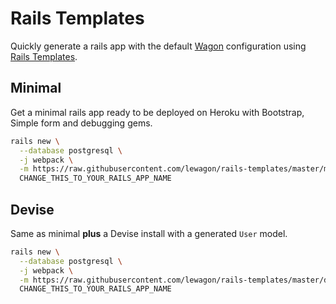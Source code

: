 # Rails Templates

Quickly generate a rails app with the default [Wagon](https://www.lewagon.com) configuration
using [Rails Templates](http://guides.rubyonrails.org/rails_application_templates.html).


## Minimal

Get a minimal rails app ready to be deployed on Heroku with Bootstrap, Simple form and debugging gems.

```bash
rails new \
  --database postgresql \
  -j webpack \
  -m https://raw.githubusercontent.com/lewagon/rails-templates/master/minimal.rb \
  CHANGE_THIS_TO_YOUR_RAILS_APP_NAME
```

## Devise

Same as minimal **plus** a Devise install with a generated `User` model.

```bash
rails new \
  --database postgresql \
  -j webpack \
  -m https://raw.githubusercontent.com/lewagon/rails-templates/master/devise.rb \
  CHANGE_THIS_TO_YOUR_RAILS_APP_NAME
```
